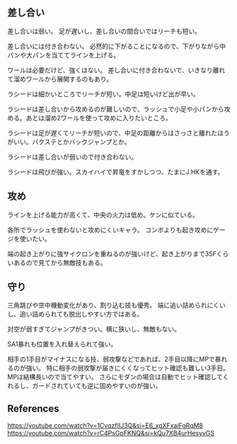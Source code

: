 ## 差し合い

差し合いは弱い。
足が遅いし、差し合いの間合いではリーチも短い。

差し合いには付き合わない。
必然的に下がることになるので、下がりながら中パンや大パンを当ててラインを上げる。

ワールは必要だけど、強くはない。
差し合いに付き合わないで、いきなり離れて溜めワールから展開するのもあり。

ラシードは細かいところでリーチが短い。中足は短いけど出が早い。

ラシードは差し合いから攻めるのが難しいので、ラッシュで小足や小パンから攻める。あとは溜め2ワールを使って攻めに入りたいところ。

ラシードは足が遅くてリーチが短いので、中足の距離からはさっさと離れたほうがいい。バクステとかバックジャンプとか。

ラシードは差し合いが弱いので付き合わない。

ラシードは飛びが強い。スカイハイで昇竜をすかしつつ、たまにJ.HKを通す。

## 攻め

ラインを上げる能力が高くて、中央の火力は低め。ケンに似ている。

各所でラッシュを使わないと攻めにくいキャラ。
コンボよりも起き攻めにゲージを使いたい。

端の起き上がりに強サイクロンを重ねるのが強いけど、起き上がりまで35Fくらいあるので見てから無敵技もある。

## 守り

三角跳びや空中機動変化があり、割り込む技も優秀。
端に追い詰められにくいし、追い詰められても脱出しやすい方ではある。

対空が弱すぎてジャンプがきつい。横に狭いし、無敵もない。

SA1暴れも位置を入れ替えられて強い。

相手の1手目がマイナスになる技、弱攻撃などであれば、2手目以降にMPで暴れるのが強い。
特に相手の弱攻撃が届きにくくなってヒット確認も難しい3手目。MPは結構長いので当てやすい。
さらにモダンの場合は自動でヒット確認してくれるし、ガードされていても逆に固めやすいのが強い。

## References

https://youtube.com/watch?v=1CvqzfIIJ3Q&si=E6_xgXFxaiFgRqM8
https://youtube.com/watch?v=rC4PsGpFKNQ&si=kQu7XB4urHesyvGS
